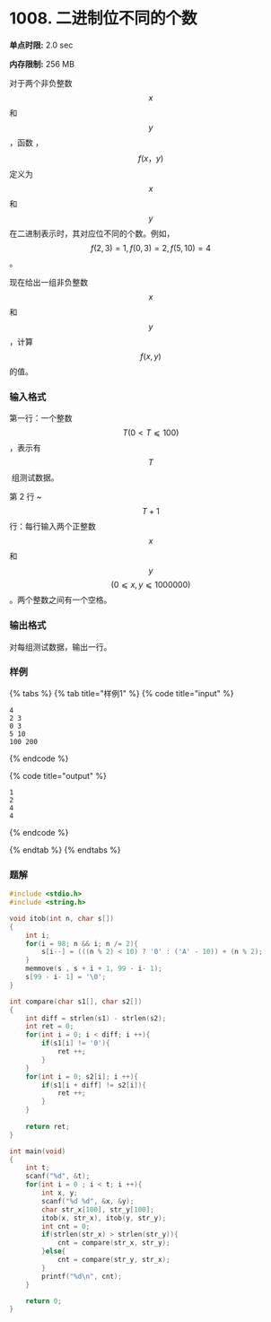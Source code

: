 # 1008. 二进制位不同的个数

**单点时限:** 2.0 sec

**内存限制:** 256 MB

对于两个非负整数$$x$$ 和 $$y$$，函数 ，$$f(x，y)$$定义为 $$x$$ 和 $$y$$ 在二进制表示时，其对应位不同的个数。例如，$$f(2,3)=1,f(0,3)=2,f(5,10)=4$$。

现在给出一组非负整数$$x$$ 和 $$y$$，计算$$f(x,y)$$ 的值。

### 输入格式

第一行：一个整数 $$T(0<T⩽100)$$​，表示有$$T$$​ 组测试数据。

第 2 行 \~ $$T+1$$行：每行输入两个正整数 $$x$$ 和 $$y$$$$(0⩽x,y⩽1000000)$$。两个整数之间有一个空格。

### 输出格式

对每组测试数据，输出一行。

### 样例

{% tabs %}
{% tab title="样例1" %}
{% code title="input" %}
```
4
2 3
0 3
5 10
100 200
```
{% endcode %}

{% code title="output" %}
```
1
2
4
4
```
{% endcode %}


{% endtab %}
{% endtabs %}

### 题解

```c
#include <stdio.h>
#include <string.h>

void itob(int n, char s[])
{
    int i;
    for(i = 98; n && i; n /= 2){
        s[i--] = (((n % 2) < 10) ? '0' : ('A' - 10)) + (n % 2);
    }
    memmove(s , s + i + 1, 99 - i- 1);
    s[99 - i- 1] = '\0';
}

int compare(char s1[], char s2[])
{
	int diff = strlen(s1) - strlen(s2);
	int ret = 0;
	for(int i = 0; i < diff; i ++){
		if(s1[i] != '0'){
			ret ++;
		}
	} 
	for(int i = 0; s2[i]; i ++){
		if(s1[i + diff] != s2[i]){
			ret ++;
		}
	}
	
	return ret;
} 

int main(void)
{
    int t;
    scanf("%d", &t);
    for(int i = 0 ; i < t; i ++){
        int x, y;
        scanf("%d %d", &x, &y);
        char str_x[100], str_y[100];
        itob(x, str_x), itob(y, str_y);
        int cnt = 0;
        if(strlen(str_x) > strlen(str_y)){
        	cnt = compare(str_x, str_y);
		}else{
			cnt = compare(str_y, str_x);
		}
        printf("%d\n", cnt);
    }

    return 0;
}
```
